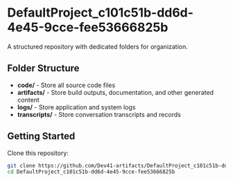 # DefaultProject_c101c51b-dd6d-4e45-9cce-fee53666825b
A structured repository with dedicated folders for organization.

## Folder Structure

- **code/** - Store all source code files
- **artifacts/** - Store build outputs, documentation, and other generated content
- **logs/** - Store application and system logs
- **transcripts/** - Store conversation transcripts and records

## Getting Started

Clone this repository:
```bash
git clone https://github.com/Dev41-artifacts/DefaultProject_c101c51b-dd6d-4e45-9cce-fee53666825b
cd DefaultProject_c101c51b-dd6d-4e45-9cce-fee53666825b
```
